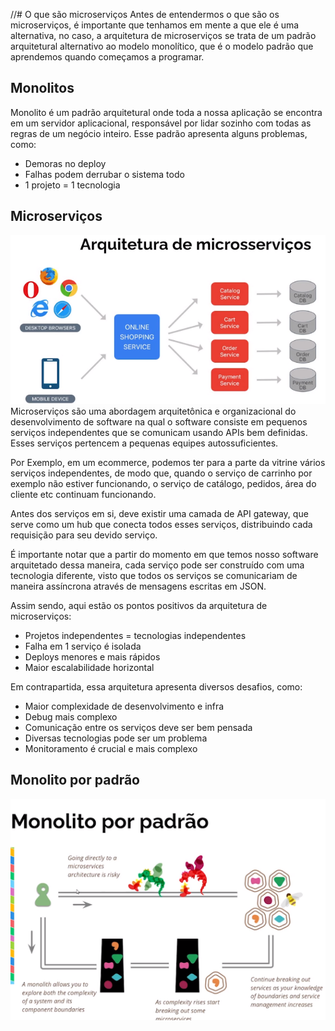 //# O que são microserviços
Antes de entendermos o que são os microserviços, é importante que tenhamos em mente a que ele é uma alternativa, no caso, a arquitetura de microserviços se trata de um padrão arquitetural alternativo ao modelo monolítico, que é o modelo padrão que aprendemos quando começamos a programar.

## Monolitos
Monolito é um padrão arquitetural onde toda a nossa aplicação se encontra em um servidor aplicacional, responsável por lidar sozinho com todas as regras de um negócio inteiro. Esse padrão apresenta alguns problemas, como:

- Demoras no deploy
- Falhas podem derrubar o sistema todo
- 1 projeto = 1 tecnologia

## Microserviços
![Alt text](/src/img/arquitetura-de-microservicos.png)
Microserviços são uma abordagem arquitetônica e organizacional do desenvolvimento de software na qual o software consiste em pequenos serviços independentes que se comunicam usando APIs bem definidas. Esses serviços pertencem a pequenas equipes autossuficientes. 

Por Exemplo, em um ecommerce, podemos ter para a parte da vitrine vários serviços independentes, de modo que, quando o serviço de carrinho por exemplo não estiver funcionando, o serviço de catálogo, pedidos, área do cliente etc continuam funcionando.

Antes dos serviços em si, deve existir uma camada de API gateway, que serve como um hub que conecta todos esses serviços, distribuindo cada requisição para seu devido serviço.

É importante notar que a partir do momento em que temos nosso software arquitetado dessa maneira, cada serviço pode ser construído com uma tecnologia diferente, visto que todos os serviços se comunicariam de maneira assíncrona através de mensagens escritas em JSON.

Assim sendo, aqui estão os pontos positivos da arquitetura de microserviços:
- Projetos independentes = tecnologias independentes
- Falha em 1 serviço é isolada
- Deploys menores e mais rápidos
- Maior escalabilidade horizontal

Em contrapartida, essa arquitetura apresenta diversos desafios, como:
- Maior complexidade de desenvolvimento e infra
- Debug mais complexo
- Comunicação entre os serviços deve ser bem pensada
- Diversas tecnologias pode ser um problema
- Monitoramento é crucial e mais complexo

## Monolito por padrão
![Alt text](/src/img/monolito-por-padrao.png)